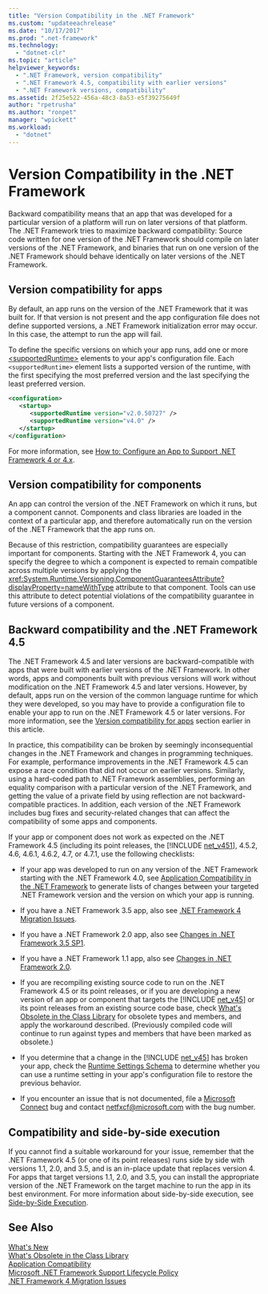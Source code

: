 ```yaml
---
title: "Version Compatibility in the .NET Framework"
ms.custom: "updateeachrelease"
ms.date: "10/17/2017"
ms.prod: ".net-framework"
ms.technology: 
  - "dotnet-clr"
ms.topic: "article"
helpviewer_keywords: 
  - ".NET Framework, version compatibility"
  - ".NET Framework 4.5, compatibility with earlier versions"
  - ".NET Framework versions, compatibility"
ms.assetid: 2f25e522-456a-48c3-8a53-e5f39275649f
author: "rpetrusha"
ms.author: "ronpet"
manager: "wpickett"
ms.workload: 
  - "dotnet"
---
```

# Version Compatibility in the .NET Framework
Backward compatibility means that an app that was developed for a particular version of a platform will run on later versions of that platform. The .NET Framework tries to maximize backward compatibility: Source code written for one version of the .NET Framework should compile on later versions of the .NET Framework, and binaries that run on one version of the .NET Framework should behave identically on later versions of the .NET Framework.  
  
<a name="Apps"></a>   
## Version compatibility for apps  
 By default, an app runs on the version of the .NET Framework that it was built for. If that version is not present and the app configuration file does not define supported versions, a .NET Framework initialization error may occur. In this case, the attempt to run the app will fail.  
  
 To define the specific versions on which your app runs, add one or more [\<supportedRuntime>](../../../docs/framework/configure-apps/file-schema/startup/supportedruntime-element.md) elements to your app's configuration file. Each `<supportedRuntime>` element lists a supported version of the runtime, with the first specifying the most preferred version and the last specifying the least preferred version.  
  
```xml  
<configuration>  
   <startup>  
      <supportedRuntime version="v2.0.50727" />  
      <supportedRuntime version="v4.0" />  
   </startup>  
</configuration>  
```  
  
 For more information, see [How to: Configure an App to Support .NET Framework 4 or 4.x](../../../docs/framework/migration-guide/how-to-configure-an-app-to-support-net-framework-4-or-4-5.md).  
  
## Version compatibility for components  
 An app can control the version of the .NET Framework on which it runs, but a component cannot. Components and class libraries are loaded in the context of a particular app, and therefore automatically run on the version of the .NET Framework that the app runs on.  
  
 Because of this restriction, compatibility guarantees are especially important for components. Starting with the .NET Framework 4, you can specify the degree to which a component is expected to remain compatible across multiple versions by applying the <xref:System.Runtime.Versioning.ComponentGuaranteesAttribute?displayProperty=nameWithType> attribute to that component. Tools can use this attribute to detect potential violations of the compatibility guarantee in future versions of a component.  
  
## Backward compatibility and the .NET Framework 4.5  
 The .NET Framework 4.5 and later versions are backward-compatible with apps that were built with earlier versions of the .NET Framework. In other words, apps and components built with previous versions will work without modification on the .NET Framework 4.5 and later versions. However, by default, apps run on the version of the common language runtime for which they were developed, so you may have to provide a configuration file to enable your app to run on the .NET Framework 4.5 or later versions. For more information, see the [Version compatibility for apps](#Apps) section earlier in this article.  
  
 In practice, this compatibility can be broken by seemingly inconsequential changes in the .NET Framework and changes in programming techniques. For example, performance improvements in the .NET Framework 4.5 can expose a race condition that did not occur on earlier versions. Similarly, using a hard-coded path to .NET Framework assemblies, performing an equality comparison with a particular version of the .NET Framework, and getting the value of a private field by using reflection are not backward-compatible practices. In addition, each version of the .NET Framework includes bug fixes and security-related changes that can affect the compatibility of some apps and components.  
  
 If your app or component does not work as expected on the .NET Framework 4.5 (including its point releases, the [!INCLUDE [net_v451](../../../includes/net-v451-md.md)], 4.5.2, 4.6, 4.6.1, 4.6.2, 4.7, or 4.7.1, use the following checklists:  
  
- If your app was developed to run on any version of the .NET Framework starting with the .NET Framework 4.0, see [Application Compatibility in the .NET Framework](application-compatibility.md) to generate lists of changes between your targeted .NET Framework version and the version on which your app is running.  

- If you have a .NET Framework 3.5 app, also see [.NET Framework 4 Migration Issues](../../../docs/framework/migration-guide/net-framework-4-migration-issues.md).

- If you have a .NET Framework 2.0 app, also see [Changes in .NET Framework 3.5 SP1](http://go.microsoft.com/fwlink/?LinkId=186989).

- If you have a .NET Framework 1.1 app, also see [Changes in .NET Framework 2.0](http://go.microsoft.com/fwlink/?LinkID=125263).  
  
- If you are recompiling existing source code to run on the .NET Framework 4.5 or its point releases, or if you are developing a new version of an app or component that targets the [!INCLUDE [net_v45](../../../includes/net-v45-md.md)] or its point releases from an existing source code base, check [What's Obsolete in the Class Library](../../../docs/framework/whats-new/whats-obsolete.md) for obsolete types and members, and apply the workaround described. (Previously compiled code will continue to run against types and members that have been marked as obsolete.)  
  
- If you determine that a change in the [!INCLUDE [net_v45](../../../includes/net-v45-md.md)] has broken your app, check the [Runtime Settings Schema](../../../docs/framework/configure-apps/file-schema/runtime/index.md) to determine whether you can use a runtime setting in your app's configuration file to restore the previous behavior.  
  
- If you encounter an issue that is not documented, file a [Microsoft Connect](http://go.microsoft.com/fwlink/?LinkID=154815) bug and contact [netfxcf@microsoft.com](mailto:netfxcf@microsoft.com) with the bug number.  
  
## Compatibility and side-by-side execution  
 If you cannot find a suitable workaround for your issue, remember that the .NET Framework 4.5 (or one of its point releases) runs side by side with versions 1.1, 2.0, and 3.5, and is an in-place update that replaces version 4. For apps that target versions 1.1, 2.0, and 3.5, you can install the appropriate version of the .NET Framework on the target machine to run the app in its best environment. For more information about side-by-side execution, see [Side-by-Side Execution](../../../docs/framework/deployment/side-by-side-execution.md).  
  
## See Also  
 [What's New](../../../docs/framework/whats-new/index.md)  
 [What's Obsolete in the Class Library](../../../docs/framework/whats-new/whats-obsolete.md)  
 [Application Compatibility](../../../docs/framework/migration-guide/application-compatibility.md)  
 [Microsoft .NET Framework Support Lifecycle Policy](http://go.microsoft.com/fwlink/p/?LinkId=248212)  
 [.NET Framework 4 Migration Issues](../../../docs/framework/migration-guide/net-framework-4-migration-issues.md)
